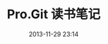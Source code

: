 ---
layout: post
title: "Pro.Git 读书笔记"
date: 2013-11-29 23:14
comments: true
categories:
- tools
- git
---